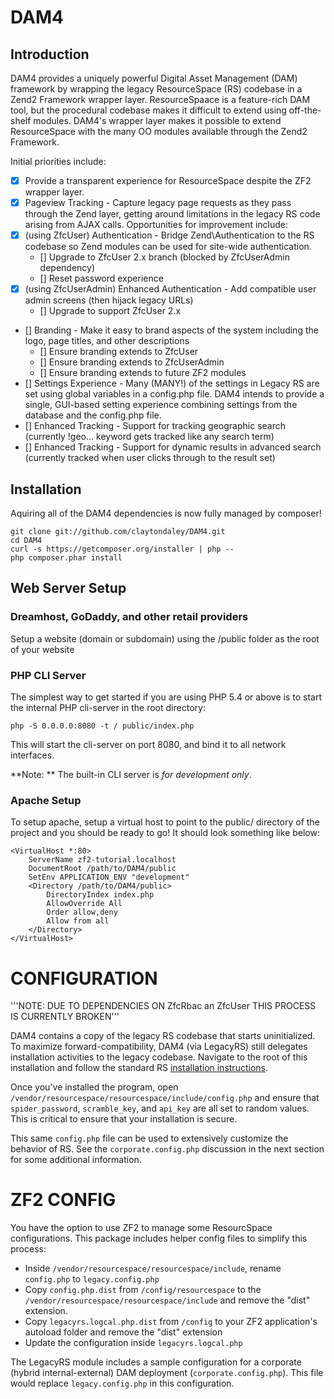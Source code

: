 DAM4
====

Introduction
------------
DAM4 provides a uniquely powerful Digital Asset Management (DAM) framework by wrapping the legacy ResourceSpace (RS) codebase in a Zend2 Framework wrapper layer. ResourceSpaace is a feature-rich DAM tool, but the procedural codebase makes it difficult to extend using off-the-shelf modules. DAM4's wrapper layer makes it possible to extend ResourceSpace with the many OO modules available through the Zend2 Framework.

Initial priorities include:

 - [x] Provide a transparent experience for ResourceSpace despite the ZF2 wrapper layer.
 - [x] Pageview Tracking - Capture legacy page requests as they pass through the Zend layer, getting around limitations in the legacy RS code arising from AJAX calls.  Opportunities for improvement include:
 - [x] (using ZfcUser) Authentication - Bridge Zend\Authentication to the RS codebase so Zend modules can be used for site-wide authentication.
     - [] Upgrade to ZfcUser 2.x branch (blocked by ZfcUserAdmin dependency)
     - [] Reset password experience
 - [x] (using ZfcUserAdmin) Enhanced Authentication - Add compatible user admin screens (then hijack legacy URLs)
     - [] Upgrade to support ZfcUser 2.x
 - [] Branding - Make it easy to brand aspects of the system including the logo, page titles, and other descriptions
     - [] Ensure branding extends to ZfcUser
     - [] Ensure branding extends to ZfcUserAdmin
     - [] Ensure branding extends to future ZF2 modules
 - [] Settings Experience - Many (MANY!) of the settings in Legacy RS are set using global variables in a config.php file. DAM4 intends to provide a single, GUI-based setting experience combining settings from the database and the config.php file.
 - [] Enhanced Tracking - Support for tracking geographic search (currently !geo... keyword gets tracked like any search term)
 - [] Enhanced Tracking - Support for dynamic results in advanced search (currently tracked when user clicks through to the result set)

Installation
------------

Aquiring all of the DAM4 dependencies is now fully managed by composer!

    git clone git://github.com/claytondaley/DAM4.git
    cd DAM4
    curl -s https://getcomposer.org/installer | php --
    php composer.phar install

Web Server Setup
----------------

### Dreamhost, GoDaddy, and other retail providers

Setup a website (domain or subdomain) using the /public folder as the root of your website

### PHP CLI Server

The simplest way to get started if you are using PHP 5.4 or above is to start the internal PHP cli-server in the root directory:

    php -S 0.0.0.0:8080 -t / public/index.php

This will start the cli-server on port 8080, and bind it to all network interfaces.

**Note: ** The built-in CLI server is *for development only*.

### Apache Setup

To setup apache, setup a virtual host to point to the public/ directory of the project and you should be ready to go! It should look something like below:

    <VirtualHost *:80>
        ServerName zf2-tutorial.localhost
        DocumentRoot /path/to/DAM4/public
        SetEnv APPLICATION_ENV "development"
        <Directory /path/to/DAM4/public>
            DirectoryIndex index.php
            AllowOverride All
            Order allow,deny
            Allow from all
        </Directory>
    </VirtualHost>
    
CONFIGURATION
=============

'''NOTE: DUE TO DEPENDENCIES ON ZfcRbac an ZfcUser THIS PROCESS IS CURRENTLY BROKEN'''

DAM4 contains a copy of the legacy RS codebase that starts uninitialized.  To maximize forward-compatibility, DAM4 (via LegacyRS) still delegates installation activities to the legacy codebase.  Navigate to the root of this installation and follow the standard RS [installation instructions](http://wiki.resourcespace.org/index.php/Installation).

Once you've installed the program, open `/vendor/resourcespace/resourcespace/include/config.php` and ensure that `spider_password`, `scramble_key`, and `api_key` are all set to random values.  This is critical to ensure that your installation is secure.

This same `config.php` file can be used to extensively customize the behavior of RS.  See the `corporate.config.php` discussion in the next section for some additional information.  

ZF2 CONFIG
==========

You have the option to use ZF2 to manage some ResourcSpace configurations.  This package includes helper config files to simplify this process:   

 - Inside `/vendor/resourcespace/resourcespace/include`, rename `config.php` to `legacy.config.php`
 - Copy `config.php.dist` from `/config/resourcespace` to the `/vendor/resourcespace/resourcespace/include` and remove the "dist" extension.
 - Copy `legacyrs.logcal.php.dist` from `/config` to your ZF2 application's autoload folder and remove the "dist" extension
 - Update the configuration inside `legacyrs.logcal.php`

The LegacyRS module includes a sample configuration for a corporate (hybrid internal-external) DAM deployment (`corporate.config.php`). This file would replace `legacy.config.php` in this configuration.
